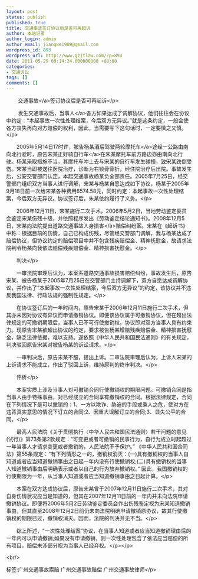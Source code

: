 ```yaml
---
layout: post
status: publish
published: true
title: 交通事故签订协议后是否可再起诉
author: 本站记者
author_login: admin
author_email: jiangwei909@gmail.com
wordpress_id: 893
wordpress_url: http://www.gzjtlaw.com/?p=893
date: 2011-05-29 09:14:24.000000000 +08:00
categories:
- 交通诉讼
tags: []
comments: []
---
```

<p><p>　　 <a>交通事故<&#47;a>签订协议后是否可再起诉<&#47;p><p>　　 发生交通事故后，<a>当事人<&#47;a>各方如果达成了调解协议，他们往往会在协议中约定：&ldquo;本起事故一次性处理结案，今后双方无异议。&rdquo;就是这条约定，一般会使各方丧失再向对方赔偿的权利，因此，当需要写下这句话时，一定要慎之又慎。<&#47;p><p>　　2005年5月14日17时许，被告杨某酒后驾驶两轮<a>摩托车<&#47;a>途经一公路由南向北行驶时，原告宋某正好骑<a>自行车<&#47;a>在朱某摩托车前方路边亦由南向北行驶。杨某采取措施不当，其摩托车冲上去与宋某的自行车发生碰撞，致宋某跌倒受伤。宋某当即被送往医院治疗，诊断为右锁骨骨折，经住院治疗后出院。事故发生后，公安交警部门认定，本起交通事故杨某负全部责任。2005年7月25日，经交警部门组织双方当事人进行调解，宋某与杨某自愿达成如下协议，杨某于2005年9月18日前一次给宋某各种费用8574.58元，同时约定：本起事故一次性处理结案，今后双方无异议。协议签订后，朱某依约履行了义务。<&#47;p><p>　　2006年12月11日，宋某施行二次手术，2006年5月2日，当地劳动鉴定委员会鉴定宋某伤残十级，并依照程序发出《劳动鉴定结论通知书》。2008年12月5日，宋某向法院提出道路交通事故<a>人身损害<&#47;a>赔偿纠纷案。宋某在《起诉书》中称：根据目前的伤情，自己已构成伤残，尽管经交警部门调解，我与杨某达成了赔偿协议，但协议约定的赔偿项目中并不包含残疾赔偿金、精神抚慰金，故请求法院判令杨某向我依法赔偿残疾赔偿金、精神损害抚慰金。<&#47;p><p>　　判决<&#47;p><p>　　一审法院审理后认为，本案系道路交通事故损害赔偿纠纷，事故发生后，原告宋某、被告杨某于2005年7月25日在交警部门主持调解下，双方自愿达成调解协议，并作出了&ldquo;本起事故一次性处理结案，今后双方无异议&rdquo;的约定，该协议并不违反我国法律、行政法规的强制性规定。<&#47;p><p>　　在协议签订后的一年时间内，原告宋某于2006年12月11日施行二次手术，但其亦未因对协议有异议而申请撤销协议。即便该协议属于可撤销协议，但在超出法律规定的可撤销期限后，当事人已不可行使撤销权，协议即对双方当事人具有约束力。现原告宋某欲超出协议的约定，要求被告杨某增赔残疾赔偿金、精神损害抚慰金，缺乏法律依据，难以支持。遂依照《中华人民共和国民法通则》的有关规定，判决驳回原告宋某对被告杨某的诉讼请求。<&#47;p><p>　　一审判决后，原告宋某不服，提出上诉。二审法院审理后认为，上诉人宋某的上诉请求不能成立，作出了驳回上诉，维持原判的终审判决。<&#47;p><p>　　评析<&#47;p><p>　　本案实质上涉及当事人对可撤销合同行使撤销权的期限问题。可撤销合同是指当事人由于特殊事由，对已经成立的合同享有撤销权的合同。根据法律规定，合同在下列情况下是可以撤销的：1、一方以欺诈、胁迫的手段或乘人之危，使对方在违背真实意思的情况下订立的合同;2、因重大误解订立的合同;3、显失公平的合同。<&#47;p><p>　　最高人民法院《关于贯彻执行〈中华人民共和国民法通则〉若干问题的意见(试行)》第73条第2款规定：&ldquo;可变更或者可撤销的民事行为，自行为成立时起超过一年当事人才请求变更或者撤销的，人民法院不予保护。&rdquo; 《中华人民共和国合同法》第55条规定：&ldquo;有下列情形之一的，撤销权消灭：(一)具有撤销权的当事人自知道或者应当知道撤销事由之日起一年内没有行使撤销权;(二)具有撤销权的当事人知道撤销事由后明确表示或者以自己的行为放弃撤销权。&rdquo; 因此，我国撤销权的行使期限为一年，从当事人知道或者应当知道撤销事由之日起计算。<&#47;p><p>　　本案在双方达成协议后，原告宋某曾于2007年12月11日施行二次手术，其对自身伤情状况应当是知道的，但其在2007年12月11日前的一年内并未向法院申请撤销协议。即便将2006年5月2日劳动鉴定委员会作出伤残鉴定视为宋某知道撤销事由，但其直至2008年12月2日前仍未向法院明确申请撤销原协议，故其行使撤销权的期限已过，撤销权消灭。因而，法院的判决并无不当。<&#47;p><p>　　综上所述，&ldquo;一次性处理结案&rdquo;协议，在当事人知道或者应当知道撤销理由后的一年内可以申请撤销;如果没有申请撤销，则一次性处理包含了依法应当赔偿的所有项目，赔偿未涉部分视为当事人已经弃权。<&#47;p><&#47;p><br&#47;><p>标签:广州交通事故索赔 广州交通事故赔偿 广州交通事故律师<&#47;p>
